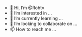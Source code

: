 - 👋 Hi, I’m @Rohtv
- 👀 I’m interested in ...
- 🌱 I’m currently learning ...
- 💞️ I’m looking to collaborate on ...
- 📫 How to reach me ...

<!---
Rohtv/Rohtv is a ✨ special ✨ repository because its `README.md` (this file) appears on your GitHub profile.
You can click the Preview link to take a look at your changes.
--->
